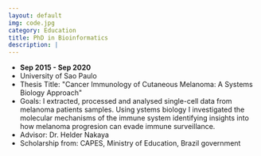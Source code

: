 ```yaml
---
layout: default
img: code.jpg
category: Education
title: PhD in Bioinformatics
description: |
---
```


* __Sep 2015 - Sep 2020__
* University of Sao Paulo
* Thesis Title: "Cancer Immunology of Cutaneous Melanoma: A Systems Biology Approach"
* Goals: I extracted, processed and analysed single-cell data from melanoma patients samples. Using ystems biology I investigated the molecular mechanisms of the immune system identifying insights into how melanoma progresion can evade immune surveillance.
* Advisor: Dr. Helder Nakaya
* Scholarship from: CAPES, Ministry of Education, Brazil government

